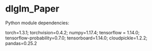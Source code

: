 # dlglm_Paper
Python module dependencies:

torch=1.3.1; torchvision=0.4.2; numpy=1.17.4; tensorflow = 1.14.0; tensorflow-probability=0.7.0; tensorboard=1.14.0; cloudpickle=1.2.2; pandas=0.25.2
